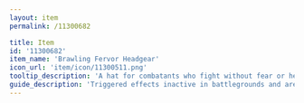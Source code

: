 ```yaml
---
layout: item
permalink: /11300682

title: Item
id: '11300682'
item_name: 'Brawling Fervor Headgear'
icon_url: 'item/icon/11300511.png'
tooltip_description: 'A hat for combatants who fight without fear or hesitation.'
guide_description: 'Triggered effects inactive in battlegrounds and arenas.'
---
```

